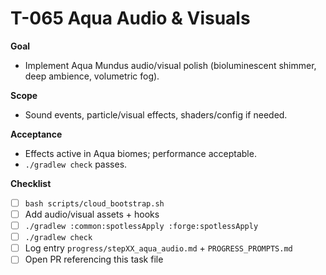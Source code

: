 # T-065 Aqua Audio & Visuals

**Goal**
- Implement Aqua Mundus audio/visual polish (bioluminescent shimmer, deep ambience, volumetric fog).

**Scope**
- Sound events, particle/visual effects, shaders/config if needed.

**Acceptance**
- Effects active in Aqua biomes; performance acceptable.
- `./gradlew check` passes.

**Checklist**
- [ ] `bash scripts/cloud_bootstrap.sh`
- [ ] Add audio/visual assets + hooks
- [ ] `./gradlew :common:spotlessApply :forge:spotlessApply`
- [ ] `./gradlew check`
- [ ] Log entry `progress/stepXX_aqua_audio.md` + `PROGRESS_PROMPTS.md`
- [ ] Open PR referencing this task file
